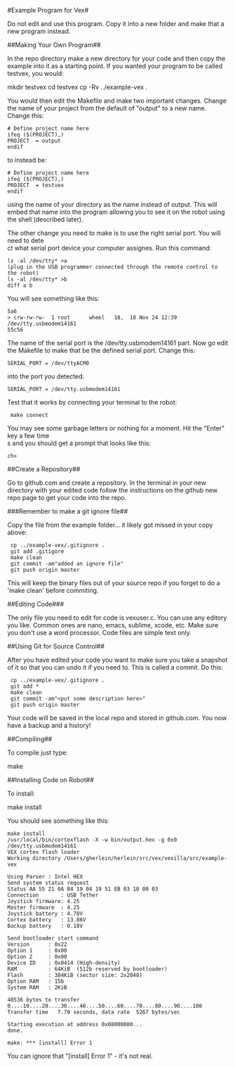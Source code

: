 #Example Program for Vex#

Do not edit and use this program.  Copy it into a new folder and make
that a new program instead.

##Making Your Own Program##

In the repo directory make a new directory for your code and then copy the example into it as a starting point.  If you wanted your program to be called testvex, you would:

   mkdir testvex
   cd testvex
   cp -Rv ../example-vex .

You would then edit the Makefile and make two important changes.
Change the name of your  project from the default of "output" to a new name.  Change this:

```
# Define project name here
ifeq ($(PROJECT),)
PROJECT  = output
endif
```

to instead be:

```
# Define project name here
ifeq ($(PROJECT),)
PROJECT  = testvex
endif
```

using the name of your directory as the name instead of output.  This
will embed that name into the program allowing you to see it on the robot using the shell (described later).

The other change you need to make is to use the right serial port.  You will need to dete\
ct what serial port device your computer assignes.  Run this command:

    ls -al /dev/tty* >a
    (plug in the USB programmer connected through the remote control to the robot)
    ls -al /dev/tty* >b
    diff a b

You will see something like this:

    5a6
    > crw-rw-rw-  1 root      wheel   18,  18 Nov 24 12:39 /dev/tty.usbmodem14161
    55c56

The name of the serial port is the /dev/tty.usbmodem14161 part.  Now
go edit the Makefile to make that be the defined serial port.  Change this:

```
SERIAL_PORT = /dev/ttyACM0
```

into the port you detected:

```
SERIAL_PORT = /dev/tty.usbmodem14161
```

Test that it works by connecting your terminal to the robot:

     make connect

You may see some garbage letters or nothing for a moment.  Hit the "Enter" key a few time\
s and you should get a prompt that looks like this:

    ch>

##Create a Repository##

Go to github.com and create a repository.  In the terminal in your new
directory with your edited code follow the instructions on the github
new repo page to get your code into the repo.

###Remember to make a git ignore file##

Copy the file from the example folder... it likely got missed in your
copy above:

     cp ../example-vex/.gitignore .
     git add .gitigore
     make clean
     git commit -am"added an ignore file"
     git push origin master

This will keep the binary files out of your source repo if you forget
to do a 'make clean' before commiting.

##Editing Code###

The only file you need to edit for code is vexuser.c.  You can use any
editory you like.  Common ones are nano, emacs, sublime, xcode, etc.  Make
sure you don't use a word processor.  Code files are simple text only.

##Using Git for Source Control##

After you have edited your code you want to make sure you take a
snapshot of it so that you can undo it if you need to.  This is called
a commit.  Do this:

     cp ../example-vex/.gitignore .
     git add *
     make clean
     git commit -am"<put some description here>"
     git push origin master

Your code will be saved in the local repo and stored in github.com.
You now have a backup and a history!

##Compiling##

To compile just type:

   make

##Installing Code on Robot##

To install:

   make install

You should see something like this:

```
make install
/usr/local/bin/cortexflash -X -w bin/output.hex -g 0x0 /dev/tty.usbmodem14161
VEX cortex flash loader
Working directory /Users/gherlein/herlein/src/vex/vexilla/src/example-vex

Using Parser : Intel HEX
Send system status request
Status AA 55 21 0A 04 19 04 19 51 EB 03 10 00 03 
Connection       : USB Tether
Joystick firmware: 4.25
Master firmware  : 4.25
Joystick battery : 4.78V
Cortex battery   : 13.86V
Backup battery   : 0.18V

Send bootloader start command
Version      : 0x22
Option 1     : 0x00
Option 2     : 0x00
Device ID    : 0x0414 (High-density)
RAM          : 64KiB  (512b reserved by bootloader)
Flash        : 384KiB (sector size: 2x2048)
Option RAM   : 15b
System RAM   : 2KiB

40536 bytes to transfer
0....10....20....30....40....50....60....70....80....90....100
Transfer time   7.70 seconds, data rate  5267 bytes/sec

Starting execution at address 0x08000000... 
done.

make: *** [install] Error 1
```

You can ignore that "[install] Error 1" - it's not real.



